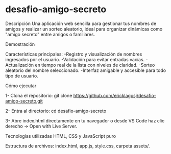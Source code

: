 # desafio-amigo-secreto

Descripción
Una aplicación web sencilla para gestionar tus nombres de amigos y realizar un sorteo aleatorio, ideal para organizar dinámicas como "amigo secreto" entre amigos o familiares.

Demostración

Características principales:
-Registro y visualización de nombres ingresados por el usuario.
-Validación para evitar entradas vacías.
-Actualización en tiempo real de la lista con niveles de claridad.
-Sorteo aleatorio del nombre seleccionado.
-Interfaz amigable y accesible para todo tipo de usuario.

Cómo ejecutar

1- Clona el repositorio:
git clone https://github.com/ericklagosj/desafio-amigo-secreto.git

2- Entra al directorio:
cd desafio-amigo-secreto

3- Abre index.html directamente en tu navegador o desde VS Code haz clic derecho → Open with Live Server.

Tecnologías utilizadas
HTML, CSS y JavaScript puro

Estructura de archivos: index.html, app.js, style.css, carpeta assets/.